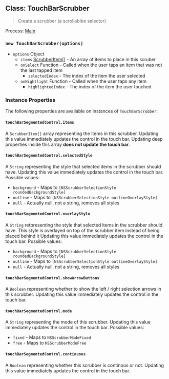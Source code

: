 ## Class: TouchBarScrubber

> Create a scrubber (a scrollablbe selector)

Process: [Main](../tutorial/quick-start.md#main-process)

### `new TouchBarScrubber(options)`

* `options` Object
  * `items` [ScrubberItem[]](structures/scrubber-item.md) - An array of items to place in this scruber
  * `onSelect` Function - Called when the user taps an item that was not the last tapped item
    * `selectedIndex` - The index of the item the user selected
  * `onHightlight` Function - Called when the user taps any item
    * `highlightedIndex` - The index of the item the user touched

### Instance Properties

The following properties are available on instances of `TouchBarScrubber`:

#### `touchBarSegmentedControl.items`

A `ScrubberItem[]` array representing the items in this scrubber.  Updating this value immediately
updates the control in the touch bar.  Updating deep properties inside this array **does not update the touch bar**.

#### `touchBarSegmentedControl.selectedStyle`

A `String` representing the style that selected items in the scrubber should have.  Updating this value immediately
updates the control in the touch bar.  Possible values:

* `background` - Maps to `[NSScrubberSelectionStyle roundedBackgroundStyle]`
* `outline` - Maps to `[NSScrubberSelectionStyle outlineOverlayStyle]`
* `null` - Actually null, not a string, removes all styles

#### `touchBarSegmentedControl.overlayStyle`

A `String` retpresenting the style that selected items in the scrubber should have.  This style is overlayed on top
of the scrubber item instead of being placed behind it  Updating this value immediately updates the control in the
touch bar.  Possible values:

* `background` - Maps to `[NSScrubberSelectionStyle roundedBackgroundStyle]`
* `outline` - Maps to `[NSScrubberSelectionStyle outlineOverlayStyle]`
* `null` - Actually null, not a string, removes all styles

#### `touchBarSegmentedControl.showArrowButtons`

A `Boolean` representing whether to show the left / right selection arrows in this scrubber.  Updating this value
immediately updates the control in the touch bar.  

#### `touchBarSegmentedControl.mode`

A `String` representing the mode of this scrubber.  Updating this value immediately
updates the control in the touch bar.  Possible values:

* `fixed` - Maps to `NSScrubberModeFixed`
* `free` - Maps to `NSScrubberModeFree`

#### `touchBarSegmentedControl.continuous`

A `Boolean` representing whether this scrubber is continous or not.  Updating this value immediately
updates the control in the touch bar.